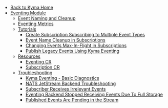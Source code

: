 <!-- markdown-link-check-disable -->
* [Back to Kyma Home](/)
* [Eventing Module](/eventing-manager/user/README.md)
  * [Event Naming and Cleanup](/eventing-manager/user/evnt-event-names.md)
  * [Eventing Metrics](/eventing-manager/user/evnt-eventing-metrics.md)
  * [Tutorials](/eventing-manager/user/tutorials/evnt-01-prerequisites.md)
    * [Create Subscription Subscribing to Multiple Event Types](/eventing-manager/user/tutorials/evnt-02-subs-with-multiple-filters.md)
    * [Event Name Cleanup in Subscriptions](/eventing-manager/user/tutorials/evnt-03-type-cleanup.md)
    * [Changing Events Max-In-Flight in Subscriptions](/eventing-manager/user/tutorials/evnt-04-change-max-in-flight-in-sub.md)
    * [Publish Legacy Events Using Kyma Eventing](/eventing-manager/user/tutorials/evnt-05-send-legacy-events.md)
  * [Resources](/eventing-manager/user/resources/README.md)
    * [Eventing CR](/eventing-manager/user/resources/eventing-cr.md)
    * [Subscription CR](/eventing-manager/user/resources/substription-cr.md)
  * [Troubleshooting](/eventing-manager/user/troubleshooting/README.md)
    * [Kyma Eventing - Basic Diagnostics](/eventing-manager/user/troubleshooting/evnt-01-eventing-troubleshooting.md)
    * [NATS JetStream Backend Troubleshooting](/eventing-manager/user/troubleshooting/evnt-02-jetstream-troubleshooting.md)
    * [Subscriber Receives Irrelevant Events](/eventing-manager/user/troubleshooting/evnt-03-type-collision.md)
    * [Eventing Backend Stopped Receiving Events Due To Full Storage](/eventing-manager/user/troubleshooting/evnt-04-free-jetstream-storage.md)
    * [Published Events Are Pending in the Stream](/eventing-manager/user/troubleshooting/evnt-05-fix-pending-messages.md)
<!-- markdown-link-check-enable -->
